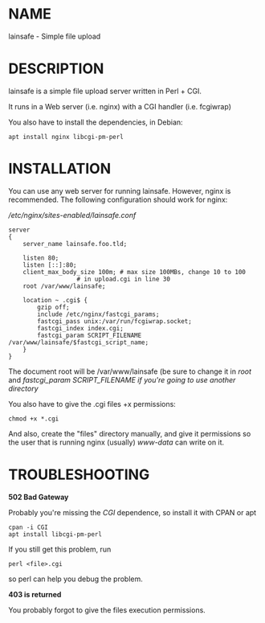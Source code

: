 NAME
====

lainsafe - Simple file upload

DESCRIPTION
===========

lainsafe is a simple file upload server written in Perl + CGI.

It runs in a Web server (i.e. nginx) with a CGI handler (i.e. fcgiwrap)

You also have to install the dependencies, in Debian:

    apt install nginx libcgi-pm-perl

INSTALLATION
============

You can use any web server for running lainsafe. However, nginx is
recommended. The following configuration should work for nginx:

*/etc/nginx/sites-enabled/lainsafe.conf*

    server
    {
    	server_name lainsafe.foo.tld;

    	listen 80;
    	listen [::]:80;
    	client_max_body_size 100m; # max size 100MBs, change 10 to 100
    				   # in upload.cgi in line 30
    	root /var/www/lainsafe;

    	location ~ .cgi$ {
    		gzip off;
    		include /etc/nginx/fastcgi_params;
    		fastcgi_pass unix:/var/run/fcgiwrap.socket;
    		fastcgi_index index.cgi;
    		fastcgi_param SCRIPT_FILENAME /var/www/lainsafe/$fastcgi_script_name;
    	}
    }

The document root will be /var/www/lainsafe (be sure to change it in
*root* and *fastcgi\_param SCRIPT\_FILENAME if you\'re going to use
another directory*

You also have to give the .cgi files +x permissions:

    chmod +x *.cgi

And also, create the \"files\" directory manually, and give it
permissions so the user that is running nginx (usually) *www-data* can
write on it.

TROUBLESHOOTING
===============

**502 Bad Gateway**

Probably you\'re missing the *CGI* dependence, so install it with CPAN
or apt

    cpan -i CGI
    apt install libcgi-pm-perl

If you still get this problem, run

    perl <file>.cgi

so perl can help you debug the problem.

**403 is returned**

You probably forgot to give the files execution permissions.
